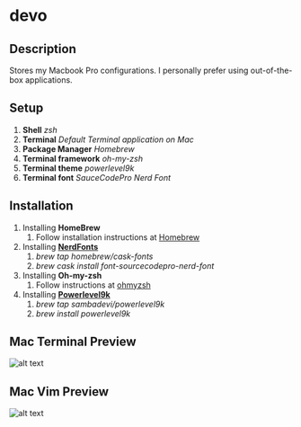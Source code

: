 # devo
## Description
Stores my Macbook Pro configurations. I personally prefer using out-of-the-box applications.

## Setup
1. **Shell** *zsh*
1. **Terminal** *Default Terminal application on Mac*
1. **Package Manager** *Homebrew*
1. **Terminal framework** *oh-my-zsh*
1. **Terminal theme** *powerlevel9k*
1. **Terminal font** *SauceCodePro Nerd Font*

## Installation
1. Installing **HomeBrew**
    1. Follow installation instructions at [Homebrew](https://brew.sh)
1. Installing **[NerdFonts](https://github.com/ryanoasis/nerd-fonts)**
    1. *brew tap homebrew/cask-fonts*
    1. *brew cask install font-sourcecodepro-nerd-font*
1. Installing **Oh-my-zsh**
    1. Follow instructions at [ohmyzsh](https://github.com/ohmyzsh/ohmyzsh)
1. Installing **[Powerlevel9k](https://github.com/Powerlevel9k/powerlevel9k/wiki/Install-Instructions)**
    1. *brew tap sambadevi/powerlevel9k*
    1. *brew install powerlevel9k*

## Mac Terminal Preview
![alt text](https://github.com/bhatnagarakshay/devo/blob/master/previews/Mac%20Terminal%20Preview.png)

## Mac Vim Preview
![alt text](https://github.com/bhatnagarakshay/devo/blob/master/previews/Mac%20vim%20preview.png)
